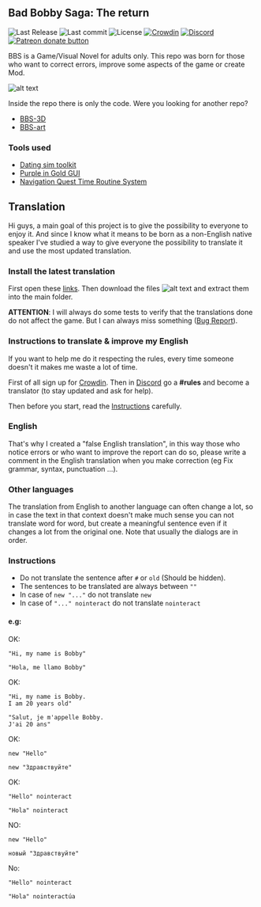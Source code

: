 ## Bad Bobby Saga: The return
![Last Release](https://img.shields.io/github/v/release/DonRP/BBS)
![Last commit](https://img.shields.io/github/last-commit/DonRP/BBS)
![License](https://img.shields.io/github/license/DonRP/BBS)
[![Crowdin](https://badges.crowdin.net/bad-bobby-saga-the-return/localized.svg)](https://crowdin.com/project/bad-bobby-saga-the-return)
<span class="discord">
<a href="https://discord.gg/UdRJ5Yq85E" title="Discord"><img src="https://img.shields.io/discord/688162156151439536" alt="Discord" /></a>
</span>
<span class="badge-patreon">
<a href="https://www.patreon.com/TeamSaga" title="Donate to this project using Patreon"><img src="https://img.shields.io/badge/patreon-donate-yellow.svg" alt="Patreon donate button" /></a>
</span>

BBS is a Game/Visual Novel for adults only. This repo was born for those who want to correct errors, improve some aspects of the game or create Mod.

![alt text](https://github.com/DonRP/BBS/blob/master/game/gui/main_menu.webp "Main menu")

Inside the repo there is only the code. Were you looking for another repo?
- [BBS-3D](https://github.com/DonRP/BBS-3D)
- [BBS-art](https://github.com/DonRP/BBS-art)

### Tools used
- [Dating sim toolkit](https://github.com/DonRP/DS-toolkit)
- [Purple in Gold GUI](https://github.com/DonRP/PG-GUI)
- [Navigation Quest Time Routine System](https://github.com/DonRP/NQTR-toolkit)

## Translation
Hi guys, a main goal of this project is to give the possibility to everyone to enjoy it. And since I know what it means to be born as a non-English native speaker I've studied a way to give everyone the possibility to translate it and use the most updated translation.

### Install the latest translation
First open these [links](https://github.com/DonRP/BBS/tree/languages). Then download the files
![alt text](https://github.com/DonRP/BBS/blob/master/images/languages-download.webp "Languages Download")
and extract them into the main folder.

**ATTENTION**: I will always do some tests to verify that the translations done do not affect the game. But I can always miss something ([Bug Report](https://discord.gg/UdRJ5Yq85E)).

### Instructions to translate & improve my English
If you want to help me do it respecting the rules, every time someone doesn't it makes me waste a lot of time.

First of all sign up for [Crowdin](https://crowdin.com/project/bad-bobby-saga-the-return). Then in [Discord](https://discord.gg/UdRJ5Yq85E) go a **#rules** and become a translator (to stay updated and ask for help).

Then before you start, read the [Instructions](https://github.com/DonRP/BBS#Instructions) carefully.

### English
That's why I created a "false English translation", in this way those who notice errors or who want to improve the report can do so, please write a comment in the English translation when you make correction (eg Fix grammar, syntax, punctuation ...).

### Other languages
The translation from English to another language can often change a lot, so in case the text in that context doesn't make much sense you can not translate word for word, but create a meaningful sentence even if it changes a lot from the original one. Note that usually the dialogs are in order.

### Instructions
- Do not translate the sentence after `#` or `old` (Should be hidden).
- The sentences to be translated are always between `""`
- In case of `new "..."` do not translate `new`
- In case of `"..." nointeract` do not translate `nointeract`

#### e.g:

OK:
```renpy
"Hi, my name is Bobby"
```
```renpy
"Hola, me llamo Bobby"
```

OK:
```renpy
"Hi, my name is Bobby.
I am 20 years old"
```

```renpy
"Salut, je m'appelle Bobby.
J'ai 20 ans"
```

OK:
```renpy
new "Hello"
```
```renpy
new "Здравствуйте"
```

OK:
```renpy
"Hello" nointeract
```
```Renpy
"Hola" nointeract
```

NO:
```renpy
new "Hello"
```
```renpy
новый "Здравствуйте"
```

No:
```renpy
"Hello" nointeract
```
```renpy
"Hola" nointeractúa
```
